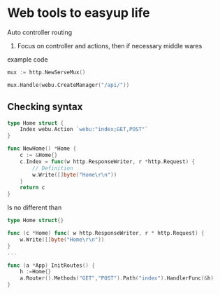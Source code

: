 # Web tools to easyup life

Auto controller routing

1. Focus on controller and actions, then if necessary middle wares

example code

```go
mux := http.NewServeMux()

mux.Handle(webu.CreateManager("/api/"))
```

## Checking syntax

```go
type Home struct {
	Index webu.Action `webu:"index;GET,POST"`
}

func NewHome() *Home {
	c := &Home{}
	c.Index = func(w http.ResponseWriter, r *http.Request) {
		// Definition
		w.Write([]byte("Home\r\n"))
	}
	return c
}
```

Is no different than

```go
type Home struct{}

func (c *Home) func( w http.ResponseWriter, r * http.Request) {
	w.Write([]byte("Home\r\n"))
}
...

func (a *App) InitRoutes() {
	h :=Home{}
	a.Router().Methods("GET","POST").Path("index").HandlerFunc(&h)
}


```
